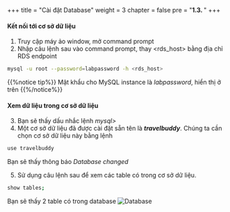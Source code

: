 +++
title = "Cài đặt Database"
weight = 3
chapter = false
pre = "<b>1.3. </b>"
+++

#### Kết nối tới cơ sở dữ liệu
1. Truy cập máy ảo window, mở command prompt
2. Nhập câu lệnh sau vào command prompt, thay <rds_host> bằng địa chỉ RDS endpoint
```bash
mysql -u root --password=labpassword -h <rds_host>
```
{{%notice tip%}}
Mật khẩu cho MySQL instance là *labpassword*, hiển thị ở trên
{{%/notice%}}
#### Xem dữ liệu trong cơ sở dữ liệu
3. Bạn sẽ thấy dấu nhắc lệnh *mysql>*
4. Một cơ sở dữ liệu đã được cài đặt sẵn tên  là ***travelbuddy***. Chúng ta cần chọn cơ sở dữ liệu này bằng lệnh 
```bash
use travelbuddy
```
Bạn sẽ thấy thông báo *Database changed*

5.  Sử dụng câu lệnh sau để xem các table có trong cơ sở dữ liệu.
```bash
show tables;
```
Bạn sẽ thấy 2 table có trong database
![Database](../../../images/1/21.png?width=90pc)
